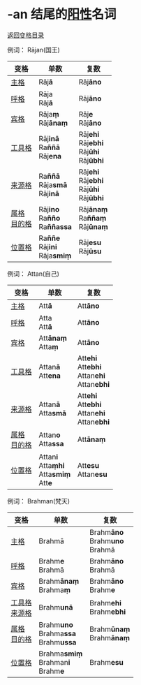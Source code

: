 # -an 结尾的[阳性](masculime.md)名词

[返回变格目录](readme.md)

例词： Rājan(国王)

| 变格 | 单数 |复数 |
| ---| -----| ------|
| [主格](../../declension/nom.md) | Rāj**ā** | Rāj**āno** | 
| [呼格](../../declension/voc.md) | Rāja<br>Rāj**ā** | Rāj**āno** |
| [宾格](../../declension/acc.md) | Rāja**ṃ**<br>Rāj**ānaṃ** | Rāj**e**<br>Rāj**āno** |
| [工具格](../../declension/instr.md) | Rāj**inā**<br>Ra**ññā**<br>Rāj**ena** | Rāj**ehi**<br>Rāj**ebhi**<br>Rāj**ūhi**<br>Rāj**ūbhi** | 
| [来源格](../../declension/abl.md) | Ra**ññā**<br>Rāja**smā**<br>Rāj**inā** | Rāj**ehi**<br>Rāj**ebhi**<br>Rāj**ūhi**<br>Rāj**ūbhi** | 
| [属格](../../declension/gen.md)<br>[目的格](../declension/dat.md) | Rāj**ino**<br>Ra**ñño**<br>Ra**ññassa** | Rāj**ānaṃ**<br>Ra**ññaṃ**<br>Rāj**ūnaṃ** | 
| [位置格](../../declension/loc.md) | Ra**ññe**<br>Rāj**ini**<br>Rāja**smiṃ** | Rāj**esu**<br>Rāj**ūsu** | 


例词： Attan(自己)

| 变格 | 单数 |复数 |
| ---| -----| ------|
| [主格](../../declension/nom.md) | Att**ā** | Att**āno** | 
| [呼格](../../declension/voc.md) | Atta<br>Att**ā** | Att**āno** | 
| [宾格](../../declension/acc.md) | Att**ānaṃ**<br>Atta**ṃ** | Att**āno** | 
| [工具格](../../declension/instr.md) | Attan**ā**<br>Att**ena** | Att**ehi**<br>Att**ebhi**<br>Attan**ehi**<br>Attan**ebhi** | 
| [来源格](../../declension/abl.md) | Attan**ā**<br>Atta**smā** | Att**ehi**<br>Att**ebhi**<br>Attan**ehi**<br>Attan**ebhi** | 
| [属格](../../declension/gen.md)<br>[目的格](../declension/dat.md) | Attan**o**<br>Atta**ssa** | Att**ānaṃ** | 
| [位置格](../../declension/loc.md) | Attan**i**<br>Atta**ṃhi**<br>Atta**smiṃ**<br>Att**e** | Att**esu**<br>Attan**esu** | 


例词： Brahman(梵天)

| 变格 | 单数 |复数 |
| ---| -----| ------|
| [主格](../../declension/nom.md) | Brahmā | Brahm**āno**<br>Brahm**uno**<br>Brahmā |
| [呼格](../../declension/voc.md) | Brahm**e**<br>Brahmā | Brahm**āno**<br>Brahmā |
| [宾格](../../declension/acc.md) | Brahm**ānaṃ**<br>Brahma**ṃ** | Brahm**āno**<br>Brahm**e** |
| [工具格](../../declension/instr.md)<br>[来源格](../../declension/abl.md) | Brahm**unā** | Brahm**ehi**<br>Brahm**ebhi** |
| [属格](../../declension/gen.md)<br>[目的格](../declension/dat.md) | Brahm**uno**<br>Brahma**ssa**<br>Brahm**ussa** | Brahm**ūnaṃ**<br>Brahm**ānaṃ** |
| [位置格](../../declension/loc.md) | Brahma**smiṃ**<br>Brahman**i**<br>Brahm**e** | Brahm**esu** |

